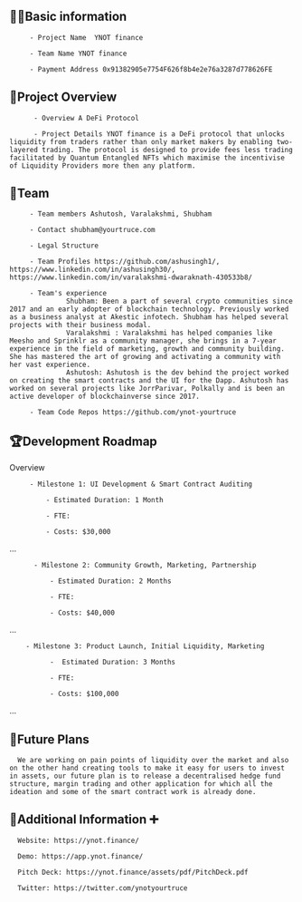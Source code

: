 ## 🧑‍💻Basic information

         - Project Name  YNOT finance

         - Team Name YNOT finance

         - Payment Address 0x91382905e7754F626f8b4e2e76a3287d778626FE

## 🎯Project Overview

          - Overview A DeFi Protocol

          - Project Details YNOT finance is a DeFi protocol that unlocks liquidity from traders rather than only market makers by enabling two-layered trading. The protocol is designed to provide fees less trading facilitated by Quantum Entangled NFTs which maximise the incentivise of Liquidity Providers more then any platform.

## 👥Team 

         - Team members Ashutosh, Varalakshmi, Shubham

         - Contact shubham@yourtruce.com

         - Legal Structure 

         - Team Profiles https://github.com/ashusingh1/, https://www.linkedin.com/in/ashusingh30/, https://www.linkedin.com/in/varalakshmi-dwaraknath-430533b8/

         - Team's experience
                  Shubham: Been a part of several crypto communities since 2017 and an early adopter of blockchain technology. Previously worked as a business analyst at Akestic infotech. Shubham has helped several projects with their business modal. 
                  Varalakshmi : Varalakshmi has helped companies like Meesho and Sprinklr as a community manager, she brings in a 7-year experience in the field of marketing, growth and community building. She has mastered the art of growing and activating a community with her vast experience.
                  Ashutosh: Ashutosh is the dev behind the project worked on creating the smart contracts and the UI for the Dapp. Ashutosh has worked on several projects like JorrParivar, Polkally and is been an active developer of blockchainverse since 2017.

         - Team Code Repos https://github.com/ynot-yourtruce

## 🏆Development Roadmap

 Overview
 

         - Milestone 1: UI Development & Smart Contract Auditing

             - Estimated Duration: 1 Month

             - FTE: 

             - Costs: $30,000

 ...
 
          - Milestone 2: Community Growth, Marketing, Partnership

              - Estimated Duration: 2 Months

              - FTE: 

              - Costs: $40,000
...

        - Milestone 3: Product Launch, Initial Liquidity, Marketing

              -  Estimated Duration: 3 Months

              - FTE: 

              - Costs: $100,000

...

## 📡Future Plans
      We are working on pain points of liquidity over the market and also on the other hand creating tools to make it easy for users to invest in assets, our future plan is to release a decentralised hedge fund structure, margin trading and other application for which all the ideation and some of the smart contract work is already done.      

## 🙋Additional Information ➕

      Website: https://ynot.finance/

      Demo: https://app.ynot.finance/

      Pitch Deck: https://ynot.finance/assets/pdf/PitchDeck.pdf

      Twitter: https://twitter.com/ynotyourtruce
